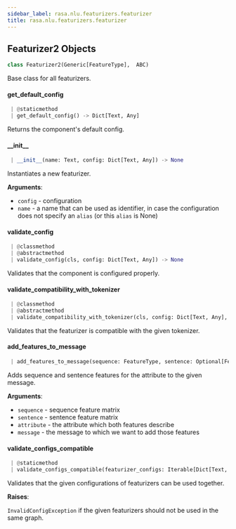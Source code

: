 ```yaml
---
sidebar_label: rasa.nlu.featurizers.featurizer
title: rasa.nlu.featurizers.featurizer
---
```

## Featurizer2 Objects

```python
class Featurizer2(Generic[FeatureType],  ABC)
```

Base class for all featurizers.

#### get\_default\_config

```python
 | @staticmethod
 | get_default_config() -> Dict[Text, Any]
```

Returns the component&#x27;s default config.

#### \_\_init\_\_

```python
 | __init__(name: Text, config: Dict[Text, Any]) -> None
```

Instantiates a new featurizer.

**Arguments**:

- `config` - configuration
- `name` - a name that can be used as identifier, in case the configuration does
  not specify an `alias` (or this `alias` is None)

#### validate\_config

```python
 | @classmethod
 | @abstractmethod
 | validate_config(cls, config: Dict[Text, Any]) -> None
```

Validates that the component is configured properly.

#### validate\_compatibility\_with\_tokenizer

```python
 | @classmethod
 | @abstractmethod
 | validate_compatibility_with_tokenizer(cls, config: Dict[Text, Any], tokenizer_type: Type[Tokenizer]) -> None
```

Validates that the featurizer is compatible with the given tokenizer.

#### add\_features\_to\_message

```python
 | add_features_to_message(sequence: FeatureType, sentence: Optional[FeatureType], attribute: Text, message: Message) -> None
```

Adds sequence and sentence features for the attribute to the given message.

**Arguments**:

- `sequence` - sequence feature matrix
- `sentence` - sentence feature matrix
- `attribute` - the attribute which both features describe
- `message` - the message to which we want to add those features

#### validate\_configs\_compatible

```python
 | @staticmethod
 | validate_configs_compatible(featurizer_configs: Iterable[Dict[Text, Any]]) -> None
```

Validates that the given configurations of featurizers can be used together.

**Raises**:

  `InvalidConfigException` if the given featurizers should not be used in
  the same graph.


